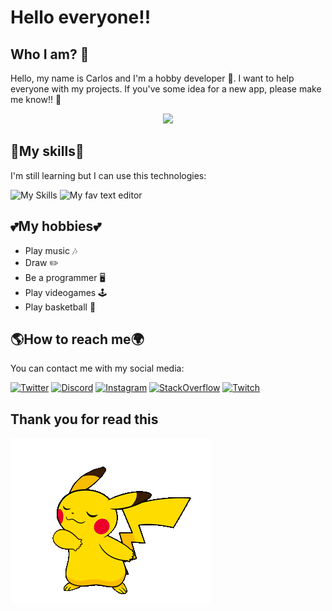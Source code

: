 # Hello everyone!!

## Who I am? 🤨
Hello, my name is Carlos and I'm a hobby developer 🤖. I want to help everyone with my projects. If you've some idea for a new app, please make me know!! 🚀

<p align="center">
  <img src="pikachuLove.gif"/>
</p>

## 🌟My skills🌟
I'm still learning but I can use this technologies:

![My Skills](https://skillicons.dev/icons?i=mysql,arduino,java,gradle,py,c,cpp)
![My fav text editor](https://skillicons.dev/icons?i=vscode)

## 💕My hobbies💕
 - Play music 🎶
 - Draw ✏️
 - Be a programmer 🖥️
 - Play videogames 🕹️
 - Play basketball 🏀

## 🌎How to reach me🌍
You can contact me with my social media:

[![Twitter](https://skillicons.dev/icons?i=twitter)](https://twitter.com/WiiFlowers)
[![Discord](https://skillicons.dev/icons?i=discord)](https://discord.com/users/728721100862914690)
[![Instagram](https://skillicons.dev/icons?i=instagram)](https://www.instagram.com/carlos.cuack/)
[![StackOverflow](https://skillicons.dev/icons?i=stackoverflow)](https://es.stackoverflow.com/users/313581/carlos)
[![Twitch](https://skillicons.dev/icons?i=twitch)](https://www.twitch.tv/carloscuack_)

## Thank you for read this
![Bye](https://github.com/CarlosCuack/CarlosCuack/blob/9ee704e3e4673890a9b285a34dc918eac235b042/Pikachu%20Dance.gif)

<!--
Here are some ideas to get you started:

- 🔭 I’m currently working on ...
- 🌱 I’m currently learning ...
- 👯 I’m looking to collaborate on ...
- 🤔 I’m looking for help with ...
- 💬 Ask me about ...
- 📫 How to reach me: ...
- 😄 Pronouns: ...
- ⚡ Fun fact: ...
-->
